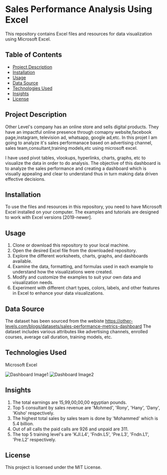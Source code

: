 # Sales Performance Analysis Using Excel
This repository contains Excel files and resources for data visualization using Microsoft Excel.

## Table of Contents

- [Project Description](#project-description)
- [Installation](#installation)
- [Usage](#usage)
- [Data Source](#data-source)
- [Technologies Used](#technologies-used)
- [Insights](#insights)
- [License](#license)

## Project Description
Other Level's company has an online store and sells digital products. They have an impactful online presence through comapny website,facebook page,instagram, television ad, whatsapp, google ad,etc. In this projet I am going to analyze it's sales performanace based on advertising channel, sales team,consultant,training models,etc using microsoft excel.

I have used pivot tables, vlookups, hyperlinks, charts, graphs, etc to visualize the data in order to do analysis.
The objective of this dashboard is to analyze the sales performance and creating a dashboard which is visually appealing and clear to understand thus in turn making data driven effective decisions.

## Installation
To use the files and resources in this repository, you need to have Microsoft Excel installed on your computer. The examples and tutorials are designed to work with Excel versions [2019-newer].

## Usage
1. Clone or download this repository to your local machine.
2. Open the desired Excel file from the downloaded repository.
3. Explore the different worksheets, charts, graphs, and dashboards available.
4. Examine the data, formatting, and formulas used in each example to understand how the visualizations were created.
5. Modify and customize the examples to suit your own data and visualization needs.
6. Experiment with different chart types, colors, labels, and other features in Excel to enhance your data visualizations.

## Data Source
The dataset has been sourced from the webiste https://other-levels.com/blogs/datasets/sales-performance-metrics-dashboard
The dataset includes various attributes like advertising channels, enrolled courses, average call duration, training models, etc.

## Technologies Used
Microsoft Excel

![Dashboard Image1](https://github.com/Rupanavale/Sales-Performance-Analysis-Using-Excel/assets/109949193/f3e5014d-24cf-4910-a9ca-e7fdc6fab39c)
![Dashboard Image2](https://github.com/Rupanavale/Sales-Performance-Analysis-Using-Excel/assets/109949193/df849ec9-87ce-4e2a-a2fd-f81ee7fd1a32)


## Insights
1. The total earnings are 15,99,00,00,00 egyptian pounds.
2. Top 5 consultant by sales revenue are 'Mohmed', 'Rony', 'Hany', 'Dany', 'Kisho' respectively.
3. The highest total sales by sales team is done by 'Mohammed' which is 5.4 billion.
4. Out of all calls the paid calls are 926 and unpaid are 311.
5. The top 5 training level's are 'KJI.L4', 'Fndn.L5', 'Pre.L3', 'Fndn.L1', 'Pre.L2' respectively.

## License
This project is licensed under the MIT License.
